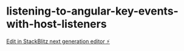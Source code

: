 # listening-to-angular-key-events-with-host-listeners

[Edit in StackBlitz next generation editor ⚡️](https://stackblitz.com/~/github.com/coryrylan/listening-to-angular-key-events-with-host-listeners)